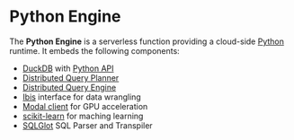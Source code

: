 # Python Engine

The **Python Engine** is a serverless function providing a cloud-side [Python](https://www.python.org/) runtime. It embeds the following components:

- [DuckDB](https://duckdb.org/) with [Python API](https://duckdb.org/docs/api/python/overview.html)
- [Distributed Query Planner](../../docs/Query%20Planner.md)
- [Distributed Query Engine](../../docs/Query%20Engine.md)
- [Ibis](https://ibis-project.org/) interface for data wrangling
- [Modal client](https://github.com/modal-labs/modal-client) for GPU acceleration
- [scikit-learn](https://scikit-learn.org/) for maching learning
- [SQLGlot](https://github.com/tobymao/sqlglot) SQL Parser and Transpiler
